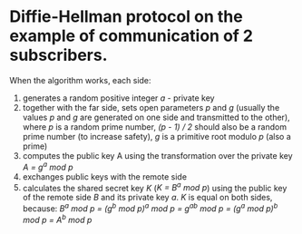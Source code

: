 # Diffie-Hellman protocol on the example of communication of 2 subscribers.
When the algorithm works, each side:
1. generates a random positive integer *a* - private key
2. together with the far side, sets open parameters *p* and *g* (usually the values *p* and *g* are generated on one side and transmitted to the other), where *p* is a random prime number, *(p - 1) / 2* should also be a random prime number (to increase safety), *g* is a primitive root modulo *p* (also a prime)
3. computes the public key A using the transformation over the private key *A = g<sup>a</sup> mod p*
4. exchanges public keys with the remote side
5. calculates the shared secret key *K* (*K = B<sup>a</sup> mod p*) using the public key of the remote side *B* and its private key *a*.
*K* is equal on both sides, because:
*B<sup>a</sup> mod p = (g<sup>b</sup> mod p)<sup>a</sup> mod p = g<sup>ab</sup> mod p = (g<sup>a</sup> mod p)<sup>b</sup> mod p = A<sup>b</sup> mod p*
